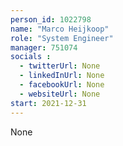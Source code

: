 ```yaml
---
person_id: 1022798
name: "Marco Heijkoop"
role: "System Engineer"
manager: 751074
socials :
  - twitterUrl: None
  - linkedInUrl: None
  - facebookUrl: None
  - websiteUrl: None
start: 2021-12-31
---
```

None
